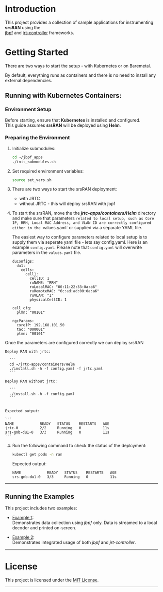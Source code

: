 # Introduction

This project provides a collection of sample applications for instrumenting **srsRAN** using the  
[jbpf](https://github.com/microsoft/jbpf) and [jrt-controller](https://github.com/microsoft/jrt-controller) frameworks.

# Getting Started

There are two ways to start the setup - with Kubernetes or on Baremetal. 

By default, everything runs as containers and there is no need to install any external dependencies. 

## Running with Kubernetes Containers:

### Environment Setup

Before starting, ensure that **Kubernetes** is installed and configured.  
This guide assumes **srsRAN** will be deployed using **Helm**.

### Preparing the Environment

1. Initialize submodules:

    ```bash
    cd ~/jbpf_apps
    ./init_submodules.sh
    ```

2. Set required environment variables:

    ```bash
    source set_vars.sh
    ```

3. There are two ways to start the srsRAN deployment:
   - with JRTC
   - without JRTC - this will deploy srsRAN with jbpf

4. To start the srsRAN, move the the ***jrtc-apps/containers/Helm*** directory and make sure that parameters `related to local setup, such as Core IP, RRH, Local MAC Address, and VLAN ID are correctly configured either in the `values.yaml` or supplied via a separate YAML file. 

    The easiest way to configure parameters related to local setup is to supply them via seperate yaml file - lets say config.yaml. Here is an example `config.yaml`. Please note that `config.yaml` will overwrite parameters in the `values.yaml` file.

    ```
    duConfigs:
      du1:
        cells:
          cell1:
            cellID: 1
            ruNAME: "RRH"
            ruLocalMAC: "00:11:22:33:0a:a6" 
            ruRemoteMAC: "6c:ad:ad:00:0a:a6"
            ruVLAN: "1"
            physicalCellID: 1

    cell_cfg:
      plmn: "00101"

    ngcParams:
      coreIP: 192.168.101.50 
      tac: "000001" 
      plmn: "00101" 
    ```


  Once the parameters are configured correctly we can deploy srsRAN

  `Deploy RAN with jrtc:`

      ```
      cd ~/jrtc-apps/containers/Helm
      ./install.sh -h -f config.yaml -f jrtc.yaml
      ```

  `Deploy RAN without jrtc:`

      ```
      ./install.sh -h -f config.yaml
      ```

  
    Expected output:

    ```
    NAME            READY   STATUS    RESTARTS   AGE
    jrtc-0          2/2     Running   0          11s
    srs-gnb-du1-0   3/3     Running   0          11s
    ```

4. Run the following command to check the status of the deployment:

    ```bash
    kubectl get pods -n ran
    ```

    Expected output:

    ```
    NAME            READY   STATUS    RESTARTS   AGE
    srs-gnb-du1-0   3/3     Running   0          11s
    ```

---

## Running the Examples

This project includes two examples:

- [Example 1](./docs/example_no_jrtc.md):  
  Demonstrates data collection using *jbpf* only. Data is streamed to a local decoder and printed on-screen.

- [Example 2](./docs/example_w_jrtc.md):  
  Demonstrates integrated usage of both *jbpf* and *jrt-controller*.

---

# License

This project is licensed under the [MIT License](LICENSE.md).

---